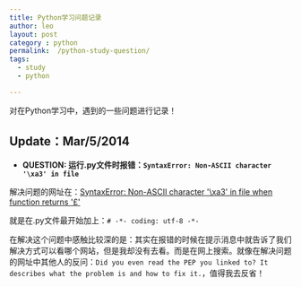 ```yaml
---
title: Python学习问题记录
author: leo
layout: post
category : python
permalink:  /python-study-question/
tags: 
  - study
  - python

---
```


对在Python学习中，遇到的一些问题进行记录！

<!--more-->


Update：Mar/5/2014
---
- **QUESTION: 运行.py文件时报错：`SyntaxError: Non-ASCII character '\xa3' in file`**

解决问题的网址在：[SyntaxError: Non-ASCII character '\xa3' in file when function returns '£'](http://stackoverflow.com/questions/10589620/syntaxerror-non-ascii-character-xa3-in-file-when-function-returns)

就是在.py文件最开始加上：`# -*- coding: utf-8 -*-`

在解决这个问题中感触比较深的是：其实在报错的时候在提示消息中就告诉了我们解决方式可以看哪个网站，但是我却没有去看。而是在网上搜索。就像在解决问题的网址中其他人的反问：`Did you even read the PEP you linked to? It describes what the problem is and how to fix it.`，值得我去反省！

